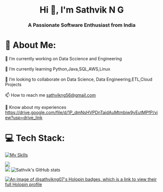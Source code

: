 <h1 align="center">Hi 👋, I'm Sathvik N G</h1>
<h3 align="center">A Passionate Software Enthusiast from India</h3>



# 💫 About Me:
🔭 I’m currently working on Data Sccience and Engineering<br><br>🌱 I’m currently learning Python,Java,SQL,AWS,Linux<br><br>👯 I’m looking to collaborate on Data Science, Data Engineering,ETL,Cloud Projects<br><br>📫 How to reach me sathvikng56@gmail.com<br><br>📄 Know about my experiences https://drive.google.com/file/d/1P_dmNsHVPDnTaidAuMtmbiw9yEutMPfP/view?usp=drive_link



# 💻 Tech Stack:
[![My Skills](https://skillicons.dev/icons?i=java,python,mysql,git,linux,kafka,postgresql,docker,ubuntu,opencv)](https://skillicons.dev)

![](https://github-readme-streak-stats.herokuapp.com/?user=sathvik-ng-07&theme=dark&hide_border=false)<br/>
![](https://github-readme-stats-three-phi-16.vercel.app/api/top-langs/?username=sathvik-ng-07&theme=dark&hide_border=false&include_all_commits=true&count_private=false&layout=compact)
![Sathvik's GitHub stats](https://github-readme-stats.vercel.app/api?username=sathvik-ng-07&show_icons=true&theme=dark&count_private=true&border_radius=50)<br/> 


<!-- Proudly created with GPRM ( https://gprm.itsvg.in ) -->
[![An image of @sathvikng07's Holopin badges, which is a link to view their full Holopin profile](https://holopin.me/sathvikng07)](https://holopin.io/@sathvikng07)




